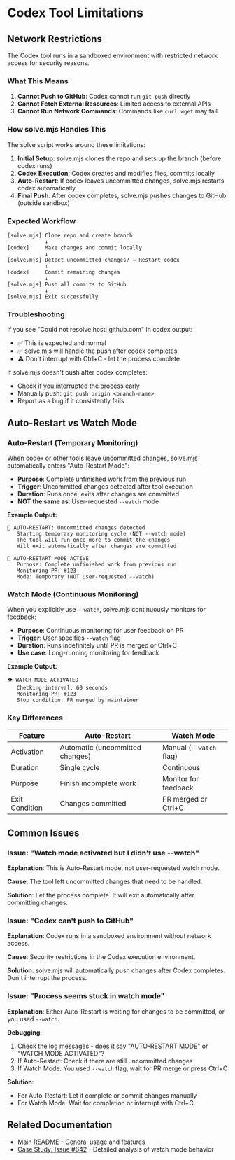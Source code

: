 # Codex Tool Limitations

## Network Restrictions

The Codex tool runs in a sandboxed environment with restricted network access for security reasons.

### What This Means

1. **Cannot Push to GitHub**: Codex cannot run `git push` directly
2. **Cannot Fetch External Resources**: Limited access to external APIs
3. **Cannot Run Network Commands**: Commands like `curl`, `wget` may fail

### How solve.mjs Handles This

The solve script works around these limitations:

1. **Initial Setup**: solve.mjs clones the repo and sets up the branch (before codex runs)
2. **Codex Execution**: Codex creates and modifies files, commits locally
3. **Auto-Restart**: If codex leaves uncommitted changes, solve.mjs restarts codex automatically
4. **Final Push**: After codex completes, solve.mjs pushes changes to GitHub (outside sandbox)

### Expected Workflow

```
[solve.mjs] Clone repo and create branch
            ↓
[codex]     Make changes and commit locally
            ↓
[solve.mjs] Detect uncommitted changes? → Restart codex
            ↓
[codex]     Commit remaining changes
            ↓
[solve.mjs] Push all commits to GitHub
            ↓
[solve.mjs] Exit successfully
```

### Troubleshooting

If you see "Could not resolve host: github.com" in codex output:
- ✅ This is expected and normal
- ✅ solve.mjs will handle the push after codex completes
- ⚠️  Don't interrupt with Ctrl+C - let the process complete

If solve.mjs doesn't push after codex completes:
- Check if you interrupted the process early
- Manually push: `git push origin <branch-name>`
- Report as a bug if it consistently fails

## Auto-Restart vs Watch Mode

### Auto-Restart (Temporary Monitoring)

When codex or other tools leave uncommitted changes, solve.mjs automatically enters "Auto-Restart Mode":

- **Purpose**: Complete unfinished work from the previous run
- **Trigger**: Uncommitted changes detected after tool execution
- **Duration**: Runs once, exits after changes are committed
- **NOT the same as**: User-requested `--watch` mode

**Example Output:**
```
🔄 AUTO-RESTART: Uncommitted changes detected
   Starting temporary monitoring cycle (NOT --watch mode)
   The tool will run once more to commit the changes
   Will exit automatically after changes are committed

🔄 AUTO-RESTART MODE ACTIVE
   Purpose: Complete unfinished work from previous run
   Monitoring PR: #123
   Mode: Temporary (NOT user-requested --watch)
```

### Watch Mode (Continuous Monitoring)

When you explicitly use `--watch`, solve.mjs continuously monitors for feedback:

- **Purpose**: Continuous monitoring for user feedback on PR
- **Trigger**: User specifies `--watch` flag
- **Duration**: Runs indefinitely until PR is merged or Ctrl+C
- **Use case**: Long-running monitoring for feedback

**Example Output:**
```
👁️ WATCH MODE ACTIVATED
   Checking interval: 60 seconds
   Monitoring PR: #123
   Stop condition: PR merged by maintainer
```

### Key Differences

| Feature | Auto-Restart | Watch Mode |
|---------|-------------|------------|
| Activation | Automatic (uncommitted changes) | Manual (`--watch` flag) |
| Duration | Single cycle | Continuous |
| Purpose | Finish incomplete work | Monitor for feedback |
| Exit Condition | Changes committed | PR merged or Ctrl+C |

## Common Issues

### Issue: "Watch mode activated but I didn't use --watch"

**Explanation**: This is Auto-Restart mode, not user-requested watch mode.

**Cause**: The tool left uncommitted changes that need to be handled.

**Solution**: Let the process complete. It will exit automatically after committing changes.

### Issue: "Codex can't push to GitHub"

**Explanation**: Codex runs in a sandboxed environment without network access.

**Cause**: Security restrictions in the Codex execution environment.

**Solution**: solve.mjs will automatically push changes after Codex completes. Don't interrupt the process.

### Issue: "Process seems stuck in watch mode"

**Explanation**: Either Auto-Restart is waiting for changes to be committed, or you used `--watch`.

**Debugging**:
1. Check the log messages - does it say "AUTO-RESTART MODE" or "WATCH MODE ACTIVATED"?
2. If Auto-Restart: Check if there are still uncommitted changes
3. If Watch Mode: You used `--watch` flag, wait for PR merge or press Ctrl+C

**Solution**:
- For Auto-Restart: Let it complete or commit changes manually
- For Watch Mode: Wait for completion or interrupt with Ctrl+C

## Related Documentation

- [Main README](../README.md) - General usage and features
- [Case Study: Issue #642](../case-studies/issue-642-codex-watch-mode-and-network/README.md) - Detailed analysis of watch mode behavior
